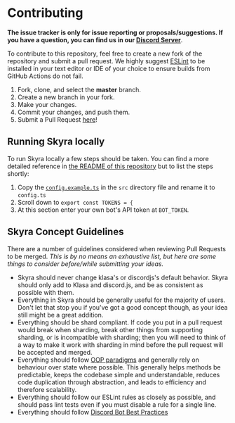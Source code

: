# Contributing

**The issue tracker is only for issue reporting or proposals/suggestions. If you have a question, you can find us in our [Discord Server](https://join.skyra.pw)**.

To contribute to this repository, feel free to create a new fork of the repository and
submit a pull request. We highly suggest [ESLint](https://eslint.org/) to be installed
in your text editor or IDE of your choice to ensure builds from GitHub Actions do not fail.

1. Fork, clone, and select the **master** branch.
2. Create a new branch in your fork.
3. Make your changes.
4. Commit your changes, and push them.
5. Submit a Pull Request [here](https://github.com/skyra-project/skyra/pulls)!

## Running Skyra locally

To run Skyra locally a few steps should be taken. You can find a more detailed reference in [the README of this repository](https://github.com/skyra-project/skyra) but to list the steps shortly:

1. Copy the [`config.example.ts`] in the `src` directory file and rename it to `config.ts`
2. Scroll down to `export const TOKENS = {`
3. At this section enter your own bot's API token at `BOT_TOKEN`.

## Skyra Concept Guidelines

There are a number of guidelines considered when reviewing Pull Requests to be merged. _This is by no means an exhaustive list, but here are some things to consider before/while submitting your ideas._

- Skyra should never change klasa's or discordjs's default behavior. Skyra should only add to Klasa and discord.js, and be as consistent as possible with them.
- Everything in Skyra should be generally useful for the majority of users. Don't let that stop you if you've got a good concept though, as your idea still might be a great addition.
- Everything should be shard compliant. If code you put in a pull request would break when sharding, break other things from supporting sharding, or is incompatible with sharding; then you will need to think of a way to make it work with sharding in mind before the pull request will be accepted and merged.
- Everything should follow [OOP paradigms](https://en.wikipedia.org/wiki/Object-oriented_programming) and generally rely on behaviour over state where possible. This generally helps methods be predictable, keeps the codebase simple and understandable, reduces code duplication through abstraction, and leads to efficiency and therefore scalability.
- Everything should follow our ESLint rules as closely as possible, and should pass lint tests even if you must disable a rule for a single line.
- Everything should follow [Discord Bot Best Practices](https://github.com/meew0/discord-bot-best-practices)

[`config.example.ts`]: /src/config.example.ts
